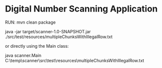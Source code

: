 # Digital Number Scanning Application

RUN:  mvn clean package

java -jar target/scanner-1.0-SNAPSHOT.jar ./src/test/resources/multipleChunksWithIllegalRow.txt

or directly using the Main class:

java scanner.Main C:\temp\scanner\src\test\resources\multipleChunksWithIllegalRow.txt
